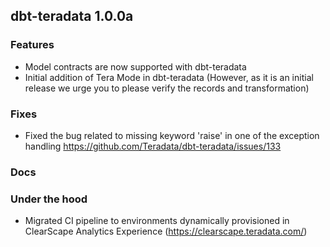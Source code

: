 ## dbt-teradata 1.0.0a

### Features
* Model contracts are now supported with dbt-teradata
* Initial addition of Tera Mode in dbt-teradata 
  (However, as it is an initial release we urge you to please verify the records and transformation)

### Fixes
* Fixed the bug related to missing keyword 'raise' in one of the exception handling 
 https://github.com/Teradata/dbt-teradata/issues/133

### Docs

### Under the hood
* Migrated CI pipeline to environments dynamically provisioned in ClearScape Analytics Experience (https://clearscape.teradata.com/)
